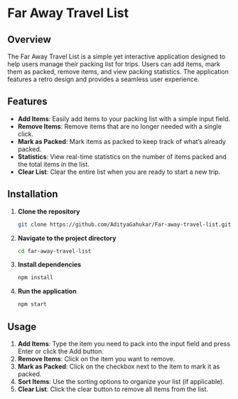# Far Away Travel List

## Overview

The Far Away Travel List is a simple yet interactive application designed to help users manage their packing list for trips. Users can add items, mark them as packed, remove items, and view packing statistics. The application features a retro design and provides a seamless user experience.

## Features

- **Add Items**: Easily add items to your packing list with a simple input field.
- **Remove Items**: Remove items that are no longer needed with a single click.
- **Mark as Packed**: Mark items as packed to keep track of what’s already packed.
- **Statistics**: View real-time statistics on the number of items packed and the total items in the list.
- **Clear List**: Clear the entire list when you are ready to start a new trip.

## Installation

1. **Clone the repository**
   ```bash
   git clone https://github.com/AdityaGahukar/Far-away-travel-list.git
   ```
2. **Navigate to the project directory**
   ```bash
   cd far-away-travel-list
   ```
3. **Install dependencies**
   ```bash
   npm install
   ```
4. **Run the application**
   ```bash
   npm start
   ```

## Usage

1. **Add Items**: Type the item you need to pack into the input field and press Enter or click the Add button.
2. **Remove Items**: Click on the item you want to remove.
3. **Mark as Packed**: Click on the checkbox next to the item to mark it as packed.
4. **Sort Items**: Use the sorting options to organize your list (if applicable).
5. **Clear List**: Click the clear button to remove all items from the list.
